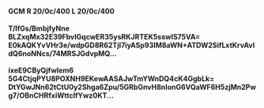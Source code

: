 #### GCM R 20/0c/400 L 20/0c/400
**T/IfGs/BmbjfyNne**<br/>**BLZxqMx32E39FbvlGqcwER35ysRKJRTEK5sswlS75VA=**<br/>**E0kAQKYvVHr3e/wdpGD8R62TjI7iyASp93IM8aWN+ATDW2SifLxtKrvAvIdQ6noNNcs/74MRSJGdvpMQ...**<br/><br/>
**ixeE9CByQjfwIem6**<br/>**5G4CtjqPYU8POXNH9EKewAASAJwTmYWnDQ4cK4GgbLk=**<br/>**DtYGwJNn62tCtU0y2Shga6Zpu/5GRbGnvH8nlonG6VQaWF6H5zjMn2Pwg7/OBnCHRfxiWttclfYwz0KT...**